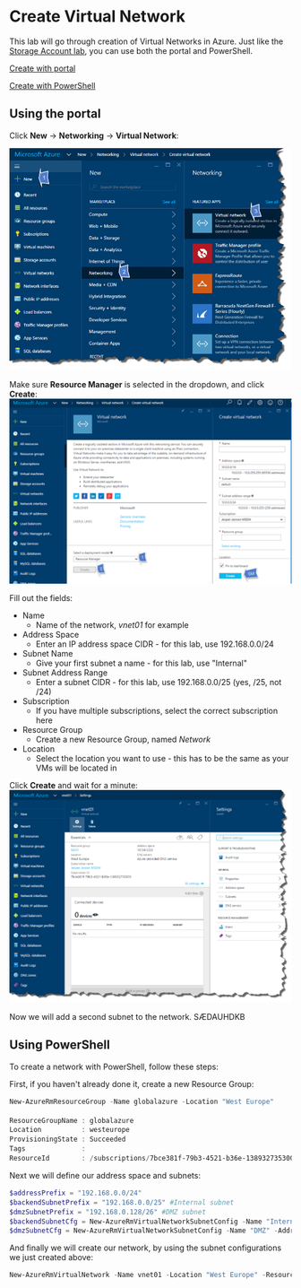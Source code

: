 # Create Virtual Network

This lab will go through creation of Virtual Networks in Azure. Just like the [Storage Account lab](../1.CreateStorageAccount/README.md), you can use both the portal and PowerShell.

[Create with portal](#using-the-portal)

[Create with PowerShell](#using-powershell)

## Using the portal

Click **New** -> **Networking** -> **Virtual Network**:

![vnet1](./content/vnet1.png)

Make sure **Resource Manager** is selected in the dropdown, and click **Create**:
![vnet2](./content/vnet2.png)

Fill out the fields:

* Name
    * Name of the network, *vnet01* for example
* Address Space
    * Enter an IP address space CIDR - for this lab, use 192.168.0.0/24
* Subnet Name
    * Give your first subnet a name - for this lab, use "Internal"
* Subnet Address Range
    * Enter a subnet CIDR - for this lab, use 192.168.0.0/25 (yes, /25, not /24)
* Subscription
    * If you have multiple subscriptions, select the correct subscription here
* Resource Group
    * Create a new Resource Group, named *Network*
* Location
    * Select the location you want to use - this has to be the same as your VMs will be located in
    
Click **Create** and wait for a minute:
![vnet3](./content/vnet3.png)

Now we will add a second subnet to the network. SÆDAUHDKB

## Using PowerShell
To create a network with PowerShell, follow these steps:

First, if you haven't already done it, create a new Resource Group:
```powershell
New-AzureRmResourceGroup -Name globalazure -Location "West Europe"

ResourceGroupName : globalazure
Location          : westeurope
ProvisioningState : Succeeded
Tags              : 
ResourceId        : /subscriptions/7bce381f-79b3-4521-b36e-138932735300/resourceGroups/globalazure
```

Next we will define our address space and subnets:

```powershell
$addressPrefix = "192.168.0.0/24" 
$backendSubnetPrefix = "192.168.0.0/25" #Internal subnet
$dmzSubnetPrefix = "192.168.0.128/26" #DMZ subnet
$backendSubnetCfg = New-AzureRmVirtualNetworkSubnetConfig -Name "Internal" -AddressPrefix $backendSubnetPrefix
$dmzSubnetCfg = New-AzureRmVirtualNetworkSubnetConfig -Name "DMZ" -AddressPrefix $dmzSubnetPrefix
```

And finally we will create our network, by using the subnet configurations we just created above:
```powershell
New-AzureRmVirtualNetwork -Name vnet01 -Location "West Europe" -ResourceGroupName "Network" -AddressPrefix $addressPrefix -Subnet $backendSubnetCfg, $dmzSubnetCfg
```